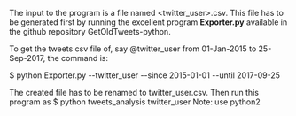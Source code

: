 The input to the program is a file named <twitter_user>.csv. This file has to be generated first by running the excellent program __Exporter.py__ available in the github repository GetOldTweets-python.

To get the tweets csv file of, say @twitter_user from 01-Jan-2015 to 25-Sep-2017, the command is:

$ python Exporter.py --twitter_user --since 2015-01-01 --until 2017-09-25

The created file has to be renamed to twitter_user.csv. Then run this program as
$ python tweets_analysis twitter_user
Note: use python2
